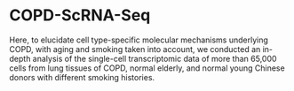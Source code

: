 # COPD-ScRNA-Seq
Here, to elucidate cell type-specific molecular mechanisms underlying COPD, with aging and smoking taken into account, we conducted an in-depth analysis of the single-cell transcriptomic data of more than 65,000 cells from lung tissues of COPD, normal elderly, and normal young Chinese donors with different smoking histories.
